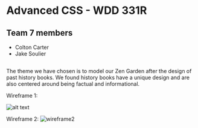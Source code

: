 # Advanced CSS - WDD 331R

## Team 7 members
- Colton Carter
- Jake Soulier

##
The theme we have chosen is to model our Zen Garden after the design of past history books. We found history books have a unique design and are also centered around being factual and informational.


Wireframe 1:

![alt text](https://github.com/jakesoulier/cssAdvanced/assets/97404870/64be1fd0-367d-49de-bfb5-4889e3ddf33f)

Wireframe 2:
![wireframe2](https://github.com/jakesoulier/cssAdvanced/assets/97404870/4800b25d-0c14-4b0f-8a0e-d4bf03728e5f)
